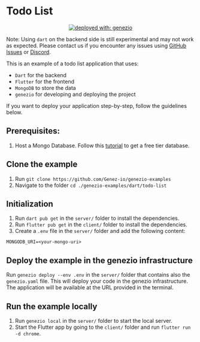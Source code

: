 # Todo List

<div align="center">

[![deployed with: genezio](https://img.shields.io/badge/deployed_with-genezio-6742c1.svg?labelColor=62C353&style=flat)](https://github.com/genez-io/genezio)

</div>

Note: Using `dart` on the backend side is still experimental and may not work as expected.
Please contact us if you encounter any issues using [GitHub Issues](https://github.com/Genez-io/genezio/issues) or [Discord](https://discord.com/invite/uc9H5YKjXv).

This is an example of a todo list application that uses:

- `Dart` for the backend
- `Flutter` for the frontend
- `MongoDB` to store the data
- `genezio` for developing and deploying the project

If you want to deploy your application step-by-step, follow the guidelines below.

## Prerequisites:

1. Host a Mongo Database. Follow this [tutorial](https://www.mongodb.com/basics/mongodb-atlas-tutorial) to get a free tier database.

## Clone the example

1. Run `git clone https://github.com/Genez-io/genezio-examples`
2. Navigate to the folder `cd ./genezio-examples/dart/todo-list`

## Initialization

1. Run `dart pub get` in the `server/` folder to install the dependencies.
2. Run `flutter pub get` in the `client/` folder to install the dependencies.
3. Create a `.env` file in the `server/` folder and add the following content:

```env
MONGODB_URI=<your-mongo-uri>
```

## Deploy the example in the genezio infrastructure

Run `genezio deploy --env .env` in the `server/` folder that contains also the `genezio.yaml` file.
This will deploy your code in the genezio infrastructure.
The application will be available at the URL provided in the terminal.

## Run the example locally

1. Run `genezio local` in the `server/` folder to start the local server.
2. Start the Flutter app by going to the `client/` folder and run `flutter run -d chrome`.
